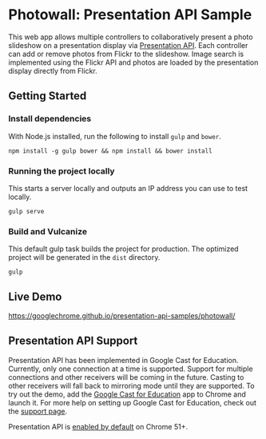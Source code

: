 # Photowall: Presentation API Sample

This web app allows multiple controllers to collaboratively present a photo
slideshow on a presentation display via [Presentation API](https://w3c.github.io/presentation-api/). Each controller can add or remove
photos from Flickr to the slideshow. Image search is implemented using the
Flickr API and photos are loaded by the presentation display directly from
Flickr.

## Getting Started

### Install dependencies

With Node.js installed, run the following to install `gulp` and `bower`.

    npm install -g gulp bower && npm install && bower install

### Running the project locally

This starts a server locally and outputs an IP address you can use to test
locally.

    gulp serve

### Build and Vulcanize

This default gulp task builds the project for production. The optimized project
will be generated in the `dist` directory.

    gulp

## Live Demo

https://googlechrome.github.io/presentation-api-samples/photowall/

## Presentation API Support

Presentation API has been implemented in Google Cast for Education. Currently,
only one connection at a time is supported. Support for multiple connections and
other receivers will be coming in the future. Casting to other receivers will
fall back to mirroring mode until they are supported. To try out the demo, add
the [Google Cast for Education](https://chrome.google.com/webstore/detail/google-cast-for-education/bnmgbcehmiinmmlmepibeeflglhbhlea)
app to Chrome and launch it. For more help on setting up Google Cast for
Education, check out the [support page](https://support.google.com/edu/castforedu).

Presentation API is [enabled by default](https://www.chromestatus.com/feature/6676265876586496) on Chrome 51+.
